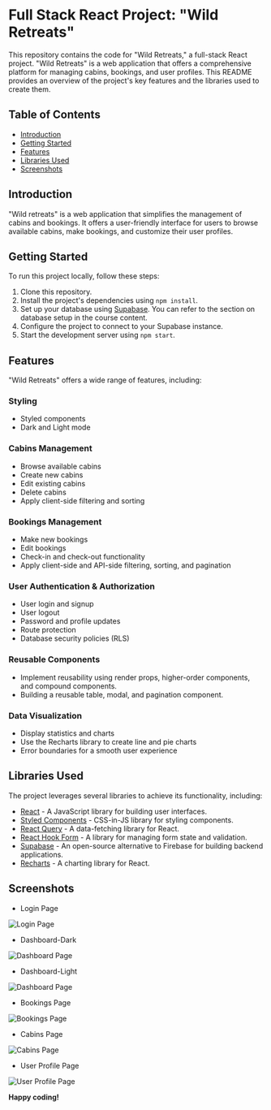 # Full Stack React Project: "Wild Retreats"



This repository contains the code for "Wild Retreats," a full-stack React project. "Wild Retreats" is a web application that offers a comprehensive platform for managing cabins, bookings, and user profiles. This README provides an overview of the project's key features and the libraries used to create them.

## Table of Contents
- [Introduction](#introduction)
- [Getting Started](#getting-started)
- [Features](#features)
- [Libraries Used](#libraries-used)
- [Screenshots](https://github.com/akki251/wild-retreats-Hotel-Booking-App#Screenshots)

## Introduction

"Wild retreats" is a web application that simplifies the management of cabins and bookings. It offers a user-friendly interface for users to browse available cabins, make bookings, and customize their user profiles.

## Getting Started

To run this project locally, follow these steps:

1. Clone this repository.
2. Install the project's dependencies using `npm install`.
3. Set up your database using [Supabase](https://supabase.io/). You can refer to the section on database setup in the course content.
4. Configure the project to connect to your Supabase instance.
5. Start the development server using `npm start`.

## Features

"Wild Retreats" offers a wide range of features, including:

### Styling
- Styled components
- Dark and Light mode

### Cabins Management
- Browse available cabins
- Create new cabins
- Edit existing cabins
- Delete cabins
- Apply client-side filtering and sorting

### Bookings Management
- Make new bookings
- Edit bookings
- Check-in and check-out functionality
- Apply client-side and API-side filtering, sorting, and pagination

### User Authentication & Authorization
- User login and signup
- User logout
- Password and profile updates
- Route protection
- Database security policies (RLS)

### Reusable Components
- Implement reusability using render props, higher-order components, and compound components.
- Building a reusable table, modal, and pagination component.

### Data Visualization
- Display statistics and charts
- Use the Recharts library to create line and pie charts
- Error boundaries for a smooth user experience

## Libraries Used

The project leverages several libraries to achieve its functionality, including:

- [React](https://reactjs.org/) - A JavaScript library for building user interfaces.
- [Styled Components](https://styled-components.com/) - CSS-in-JS library for styling components.
- [React Query](https://react-query.tanstack.com/) - A data-fetching library for React.
- [React Hook Form](https://react-hook-form.com/) - A library for managing form state and validation.
- [Supabase](https://supabase.io/) - An open-source alternative to Firebase for building backend applications.
- [Recharts](https://recharts.org/) - A charting library for React.

## Screenshots

- Login Page

![Login Page](https://github.com/akki251/wild-retreats-Hotel-Booking-App/blob/main/Screenshots/screencapture-wild-retreats-vercel-app-login-2023-09-08-22_27_35.png)


- Dashboard-Dark

![Dashboard Page](https://github.com/akki251/wild-retreats-Hotel-Booking-App/blob/main/Screenshots/screencapture-wild-retreats-vercel-app-dashboard-2023-09-08-22_27_54.png)


- Dashboard-Light

![Dashboard Page](https://github.com/akki251/wild-retreats-Hotel-Booking-App/blob/main/Screenshots/screencapture-wild-retreats-vercel-app-dashboard-2023-09-08-22_29_46.png)


- Bookings Page

![Bookings Page](https://github.com/akki251/wild-retreats-Hotel-Booking-App/blob/main/Screenshots/screencapture-wild-retreats-vercel-app-bookings-2023-09-08-22_28_10.png)


- Cabins Page

![Cabins Page](https://github.com/akki251/wild-retreats-Hotel-Booking-App/blob/main/Screenshots/screencapture-wild-retreats-vercel-app-cabins-2023-09-08-22_29_02.png)

- User Profile Page

![User Profile Page](https://github.com/akki251/wild-retreats-Hotel-Booking-App/blob/main/Screenshots/screencapture-wild-retreats-vercel-app-account-2023-09-08-22_29_31.png)




**Happy coding!**
